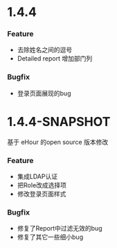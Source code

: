 # 1.4.4

### Feature

* 去除姓名之间的逗号
* Detailed report 增加部门列

### Bugfix
* 登录页面展现的bug



# 1.4.4-SNAPSHOT

基于 eHour 的open source 版本修改

### Feature

* 集成LDAP认证
* 把Role改成选择项
* 修改登录页面样式

### Bugfix

* 修复了Report中过滤无效的bug
* 修复了其它一些细小bug

